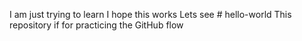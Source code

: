 I am just trying to learn
I hope this works
Lets see # hello-world
This repository if for practicing the GitHub flow
